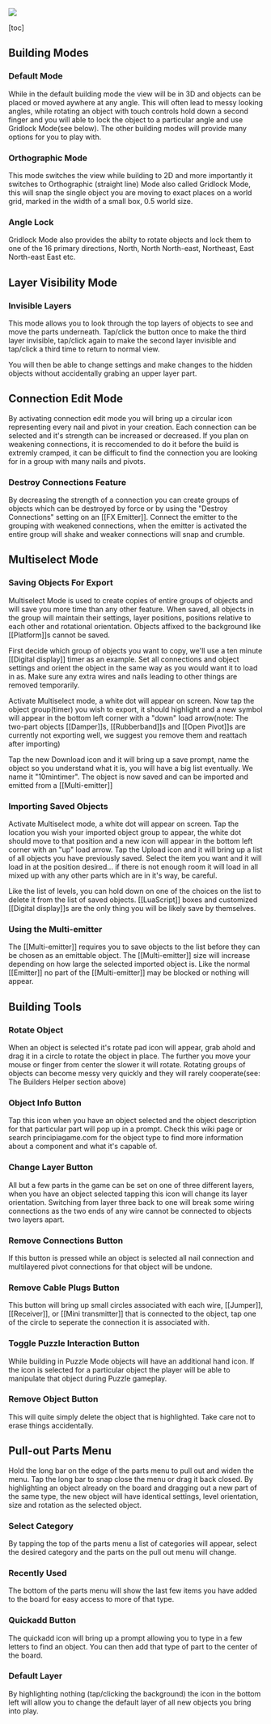 ![](images/principia_ui.jpg)

[toc]

## Building Modes

### Default Mode
While in the default building mode the view will be in 3D and objects can be placed or moved aywhere at any angle. This will often lead to messy looking angles, while rotating an object with touch controls hold down a second finger and you will able to lock the object to a particular angle and use Gridlock Mode(see below). The other building modes will provide many options for you to play with.

### Orthographic Mode
This mode switches the view while building to 2D and more importantly it switches to Orthographic (straight line) Mode also called Gridlock Mode, this will snap the single object you are moving to exact places on a world grid, marked in the width of a small box, 0.5 world size.

### Angle Lock
Gridlock Mode also provides the abilty to rotate objects and lock them to one of the 16 primary directions, North, North North-east, Northeast, East North-east East etc.

## Layer Visibility Mode

### Invisible Layers
This mode allows you to look through the top layers of objects to see and move the parts underneath. Tap/click the button once to make the third layer invisible, tap/click again to make the second layer invisible and tap/click a third time to return to normal view.

You will then be able to change settings and make changes to the hidden objects without accidentally grabing an upper layer part.

## Connection Edit Mode
By activating connection edit mode you will bring up a circular icon representing every nail and pivot in your creation. Each connection can be selected and it's strength can be increased or decreased. If you plan on weakening connections, it is reccomended to do it before the build is extremly cramped, it can be difficult to find the connection you are looking for in a group with many nails and pivots.

### Destroy Connections Feature
By decreasing the strength of a connection you can create groups of objects which can be destroyed by force or by using the "Destroy Connections" setting on an [[FX Emitter]]. Connect the emitter to the grouping with weakened connections, when the emitter is activated the entire group will shake and weaker connections will snap and crumble.

## Multiselect Mode
### Saving Objects For Export
Multiselect Mode is used to create copies of entire groups of objects and will save you more time than any other feature. When saved, all objects in the group will maintain their settings, layer positions, positions relative to each other and rotational orientation. Objects affixed to the background like [[Platform]]s cannot be saved.

First decide which group of objects you want to copy, we'll use a ten minute [[Digital display]] timer as an example. Set all connections and object settings and orient the object in the same way as you would want it to load in as. Make sure any extra wires and nails leading to other things are removed temporarily.

Activate Multiselect mode, a white dot will appear on screen. Now tap the object group(timer) you wish to export, it should highlight and a new symbol will appear in the bottom left corner with a "down" load arrow(note: The two-part objects [[Damper]]s, [[Rubberband]]s and [[Open Pivot]]s are currently not exporting well, we suggest you remove them and reattach after importing)

Tap the new Download icon and it will bring up a save prompt, name the object so you understand what it is, you will have a big list eventually. We name it "10mintimer". The object is now saved and can be imported and emitted from a [[Multi-emitter]]

### Importing Saved Objects
Activate Multiselect mode, a white dot will appear on screen. Tap the location you wish your imported object group to appear, the white dot should move to that position and a new icon will appear in the bottom left corner with an "up" load arrow. Tap the Upload icon and it will bring up a list of all objects you have previously saved. Select the item you want and it will load in at the position desired... if there is not enough room it will load in all mixed up with any other parts which are in it's way, be careful.

Like the list of levels, you can hold down on one of the choices on the list to delete it from the list of saved objects. [[LuaScript]] boxes and customized [[Digital display]]s are the only thing you will be likely save by themselves.

### Using the Multi-emitter
The [[Multi-emitter]] requires you to save objects to the list before they can be chosen as an emittable object. The [[Multi-emitter]] size will increase depending on how large the selected imported object is. Like the normal [[Emitter]] no part of the [[Multi-emitter]] may be blocked or nothing will appear.

## Building Tools
### Rotate Object
When an object is selected it's rotate pad icon will appear, grab ahold and drag it in a circle to rotate the object in place. The further you move your mouse or finger from center the slower it will rotate. Rotating groups of objects can become messy very quickly and they will rarely cooperate(see: The Builders Helper section above)

### Object Info Button
Tap this icon when you have an object selected and the object description for that particular part will pop up in a prompt. Check this wiki page or search principiagame.com for the object type to find more information about a component and what it's capable of.

### Change Layer Button
All but a few parts in the game can be set on one of three different layers, when you have an object selected tapping this icon will change its layer orientation. Switching from layer three back to one will break some wiring connections as the two ends of any wire cannot be connected to objects two layers apart.

### Remove Connections Button
If this button is pressed while an object is selected all nail connection and multilayered pivot connections for that object will be undone.

### Remove Cable Plugs Button
This button will bring up small circles associated with each wire, [[Jumper]], [[Receiver]], or [[Mini transmitter]] that is connected to the object, tap one of the circle to seperate the connection it is associated with.

### Toggle Puzzle Interaction Button
While building in Puzzle Mode objects will have an additional hand icon. If the icon is selected for a particular object the player will be able to manipulate that object during Puzzle gameplay.

### Remove Object Button
This will quite simply delete the object that is highlighted. Take care not to erase things accidentally.

## Pull-out Parts Menu
Hold the long bar on the edge of the parts menu to pull out and widen the menu. Tap the long bar to snap close the menu or drag it back closed. By highlighting an object already on the board and dragging out a new part of the same type, the new object will have identical settings, level orientation, size and rotation as the selected object.

### Select Category
By tapping the top of the parts menu a list of categories will appear, select the desired category and the parts on the pull out menu will change.

### Recently Used
The bottom of the parts menu will show the last few items you have added to the board for easy access to more of that type.

### Quickadd Button
The quickadd icon will bring up a prompt allowing you to type in a few letters to find an object. You can then add that type of part to the center of the board.

### Default Layer
By highlighting nothing (tap/clicking the background) the icon in the bottom left will allow you to change the default layer of all new objects you bring into play.